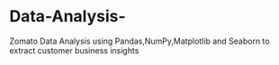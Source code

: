 # Data-Analysis-
Zomato Data Analysis using Pandas,NumPy,Matplotlib and Seaborn to extract customer business insights
